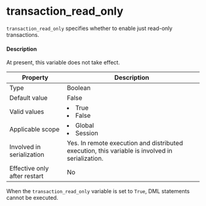 # transaction_read_only

`transaction_read_only` specifies whether to enable just read-only transactions.

<main id="notice" type='explain'>
    <h4>Description</h4>
    <p>At present, this variable does not take effect. </p>
  </main>

| Property | Description |
|---------|------------------------------------------------------------------------------------------------------------|
| Type | Boolean |
| Default value | False |
| Valid values | <li> True   <li> False |
| Applicable scope | <li> Global   <li> Session |
| Involved in serialization | Yes. In remote execution and distributed execution, this variable is involved in serialization. |
| Effective only after restart | No |

When the `transaction_read_only` variable is set to `True`, DML statements cannot be executed.
